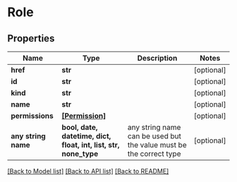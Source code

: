 # Role


## Properties
Name | Type | Description | Notes
------------ | ------------- | ------------- | -------------
**href** | **str** |  | [optional] 
**id** | **str** |  | [optional] 
**kind** | **str** |  | [optional] 
**name** | **str** |  | [optional] 
**permissions** | [**[Permission]**](Permission.md) |  | [optional] 
**any string name** | **bool, date, datetime, dict, float, int, list, str, none_type** | any string name can be used but the value must be the correct type | [optional]

[[Back to Model list]](../README.md#documentation-for-models) [[Back to API list]](../README.md#documentation-for-api-endpoints) [[Back to README]](../README.md)



